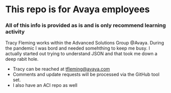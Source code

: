 # This repo is for Avaya employees  
### All of this info is provided as is and is only recommend learning activity
Tracy Fleming works within the Advanced Solutions Group @Avaya. During the pandemic I was bord and needed somehthing to keep me busy. I actually started out trying to understand JSON and that took me down a deep rabit hole.
- Tracy can be reached at tfleming@avaya.com
- Comments and update requests will be processed via the GitHub tool set.
- I also have an ACI repo as well 